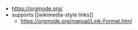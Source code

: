 - https://orgmode.org/
- supports [[wikimedia-style links]]
	- https://orgmode.org/manual/Link-Format.html